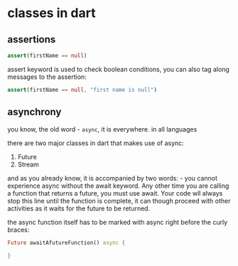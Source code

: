 # classes in dart

## assertions

```dart
assert(firstName == null)
```

assert keyword is used to check boolean conditions, you can also tag along messages to the assertion:

```dart
assert(firstName == null, "first name is null")
```

## asynchrony

you know, the old word - `async`, it is everywhere. in all languages

there are two major classes in dart that makes use of async:

1. Future
2. Stream

and as you already know, it is accompanied by two words: - you cannot experience async without the await keyword. Any other time you are calling a function that returns a future, you must use await. Your code wll always stop  this line until the function is complete, it can though proceed with other activities as it waits for the future to be returned.

the async function itself has to be marked with async right before the curly braces:

```dart
Future awaitAfutureFunction() async {
    
}
```
